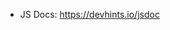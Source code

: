 <!-- ====================================================================
   COMMENTS
===================================================================== -->

- JS Docs: https://devhints.io/jsdoc




